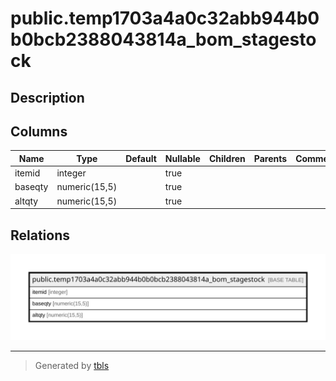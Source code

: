 # public.temp1703a4a0c32abb944b0b0bcb2388043814a_bom_stagestock

## Description

## Columns

| Name | Type | Default | Nullable | Children | Parents | Comment |
| ---- | ---- | ------- | -------- | -------- | ------- | ------- |
| itemid | integer |  | true |  |  |  |
| baseqty | numeric(15,5) |  | true |  |  |  |
| altqty | numeric(15,5) |  | true |  |  |  |

## Relations

![er](public.temp1703a4a0c32abb944b0b0bcb2388043814a_bom_stagestock.svg)

---

> Generated by [tbls](https://github.com/k1LoW/tbls)
